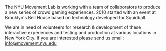 The NYU Movement Lab is working with a team of collaborators to produce a new series of crowd gaming experiences. 2010 started with an event at Brooklyn's Bell House based on technology developed for Squidball.

We are in need of volunteers for research & development of these interactive experiences and testing and production at various locations in New York City. If you are interested please send us email: info@movement.nyu.edu